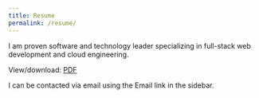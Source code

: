```yaml
---
title: Resume
permalink: /resume/
---
```


I am proven software and technology leader specializing in full-stack web development and cloud engineering.

View/download: [PDF](/assets/Matt-Anderson-Resume.pdf)

I can be contacted via email using the Email link in the sidebar.
